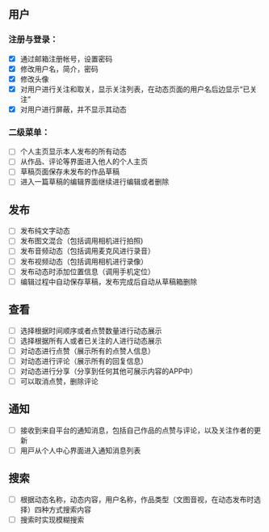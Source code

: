 ## 用户
### 注册与登录：
- [x] 通过邮箱注册帐号，设置密码 
- [x] 修改用户名，简介，密码 
- [x] 修改头像
- [x] 对用户进行关注和取关，显示关注列表，在动态页面的用户名后边显示“已关注” 
- [x] 对用户进行屏蔽，并不显示其动态 

### 二级菜单：
- [ ] 个人主页显示本人发布的所有动态
- [ ] 从作品、评论等界⾯进⼊他⼈的个人主⻚
- [ ] 草稿页面保存未发布的作品草稿
- [ ] 进⼊⼀篇草稿的编辑界⾯继续进行编辑或者删除

## 发布 
- [ ] 发布纯文字动态
- [ ] 发布图文混合（包括调用相机进行拍照)
- [ ] 发布音频动态（包括调用麦克风进行录音）
- [ ] 发布视频动态（包括调用相机进行录像）
- [ ] 发布动态时添加位置信息（调用手机定位）
- [ ] 编辑过程中⾃动保存草稿，发布完成后自动从草稿箱删除

## 查看
- [ ] 选择根据时间顺序或者点赞数量进行动态展示
- [ ] 选择根据所有人或者已关注的人进行动态展示
- [ ] 对动态进行点赞（展示所有的点赞人信息）
- [ ] 对动态进行评论（展示所有的回复信息）
- [ ] 对动态进行分享（分享到任何其他可展示内容的APP中）
- [ ] 可以取消点赞，删除评论

## 通知 
- [ ] 接收到来⾃平台的通知消息，包括⾃⼰作品的点赞与评论，以及关注作者的更新
- [ ] ⽤⼾从个⼈中⼼界⾯进⼊通知消息列表

## 搜索 
- [ ] 根据动态名称，动态内容，用户名称，作品类型（文图音视，在动态发布时选择）四种方式搜索内容
- [ ] 搜索时实现模糊搜索
